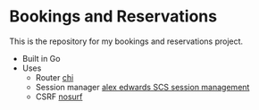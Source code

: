 # Bookings and Reservations

This is the repository for my bookings and reservations project.

- Built in Go
- Uses
    - Router [chi](https://github.com/go-chi/chi/v5)
	- Session manager [alex edwards SCS session management](https://github.com/alexedwards/scs/v2)
	- CSRF  [nosurf](https://github.com/justinas/nosurf)